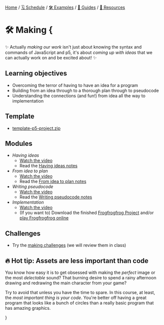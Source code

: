 [Home](../../) / [🗓 Schedule](../../schedule) / [🛠 Examples](../../examples/) / [💫 Guides](../../guides/) / [💎 Resources](../../resources.md)

# 🛠 Making {

✨ Actually *making our work* isn't just about knowing the syntax and commands of JavaScript and p5, it's about *coming up with ideas* that we can actually work on and be excited about! ✨

## Learning objectives

- Overcoming the terror of having to have an idea for a program
- Building from an idea through to a thorough plan through to pseudocode
- Understanding the connections (and fun!) from idea all the way to implementation

## Template

- [template-p5-project.zip](../../templates/template-p5-project.zip)

## Modules

- *Having ideas*
    - [Watch the video](https://concordia.yuja.com/V/Video?v=1071126&node=5700580&a=23694666)
    - Read the [Having ideas notes](./having-ideas.md)
- *From idea to plan*
    - [Watch the video](https://concordia.yuja.com/V/Video?v=1071124&node=5700570&a=18146229)
    - Read the [From idea to plan notes](./from-idea-to-plan.md)
- *Writing pseudocode*
    - [Watch the video](https://concordia.yuja.com/V/Video?v=1071140&node=5700709&a=1715863)
    - Read the [Writing pseudocode notes](./writing-pseudocode.md)
- *Implementation*
    - [Watch the video](https://concordia.yuja.com/V/Video?v=1071139&node=5700701&a=138645286)
    - (If you want to) Download the finished [Frogfrogfrog Project](./examples/frogfrogfrog.zip) and/or [play Frogfrogfrog online](https://pippinbarr.com/cart253-examples/topics/making/frogfrogfrog/)

## Challenges

- Try the [making challenges](./challenges/making-challenges.md) (we will review them in class)

## 🔥 Hot tip: Assets are less important than code

You know how easy it is to get obsessed with making the *perfect* image or the most *delectable* sound? That burning desire to spend a rainy afternoon drawing and redrawing the main character from your game?

Try to avoid that unless you have the time to spare. In this course, at least, the *most important thing is your code*. You're better off having a great program that looks like a bunch of circles than a really basic program that has amazing graphics.

}